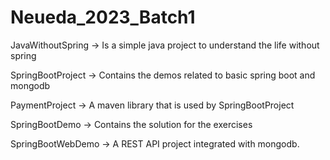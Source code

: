# Neueda_2023_Batch1

JavaWithoutSpring -> Is a simple java project to understand the life without spring

SpringBootProject -> Contains the demos related to basic spring boot and mongodb

PaymentProject -> A maven library that is used by SpringBootProject

SpringBootDemo -> Contains the solution for the exercises

SpringBootWebDemo -> A REST API project integrated with mongodb.
